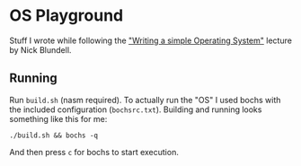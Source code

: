 # OS Playground

Stuff I wrote while following the ["Writing a simple Operating System"](http://www.cs.bham.ac.uk/~exr/lectures/opsys/10_11/lectures/os-dev.pdf) lecture by Nick Blundell.

## Running

Run `build.sh` (nasm required). To actually run the "OS" I used bochs with the included configuration (`bochsrc.txt`). Building and running looks something like this for me:

    ./build.sh && bochs -q

And then press `c` for bochs to start execution.
